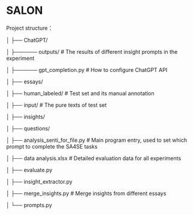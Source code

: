 # SALON
Project structure：

│ ├── ChatGPT/

│ ├────── outputs/ # The results of different insight prompts in the experiment

│ ├────── gpt_completion.py # How to configure ChatGPT API

│ ├── essays/ 

│ ├── human_labeled/ # Test set and its manual annotation

│ ├── input/ # The pure texts of test set

│ ├── insights/

│ ├── questions/

│ ├── analysis_senti_for_file.py # Main program entry, used to set which prompt to complete the SA4SE tasks

│ ├── data analysis.xlsx # Detailed evaluation data for all experiments

│ ├── evaluate.py

│ ├── insight_extractor.py

│ ├── merge_insights.py # Merge insights from different essays

│ └── prompts.py
